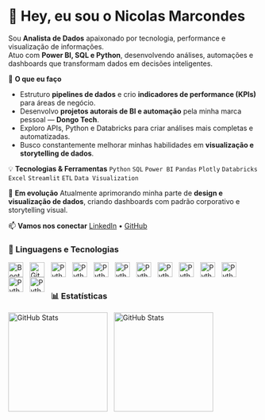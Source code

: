 # 👋 Hey, eu sou o Nicolas Marcondes

Sou **Analista de Dados** apaixonado por tecnologia, performance e visualização de informações.  
Atuo com **Power BI, SQL e Python**, desenvolvendo análises, automações e dashboards que transformam dados em decisões inteligentes.

🚀 **O que eu faço**
- Estruturo **pipelines de dados** e crio **indicadores de performance (KPIs)** para áreas de negócio.  
- Desenvolvo **projetos autorais de BI e automação** pela minha marca pessoal — **Dongo Tech**.  
- Exploro APIs, Python e Databricks para criar análises mais completas e automatizadas.  
- Busco constantemente melhorar minhas habilidades em **visualização e storytelling de dados**.

💡 **Tecnologias & Ferramentas**
`Python` `SQL` `Power BI` `Pandas` `Plotly` `Databricks` `Excel` `Streamlit` `ETL` `Data Visualization`

🌱 **Em evolução**
Atualmente aprimorando minha parte de **design e visualização de dados**, criando dashboards com padrão corporativo e storytelling visual.

📫 **Vamos nos conectar**
[LinkedIn](https://www.linkedin.com/in/marcondesnicolas/) • [GitHub](https://github.com/marcondezs)


### 🤖 Linguagens e Tecnologias

<img 
    align="left" 
    alt="Bootstrap"
    title="Bootstrap" 
    width="30px" 
    style="padding-right: 10px;" 
    src="https://cdn.jsdelivr.net/gh/devicons/devicon@latest/icons/bootstrap/bootstrap-original.svg" 
/>
<img 
    align="left" 
    alt="Git" 
    title="Git"
    width="30px" 
    style="padding-right: 10px;" 
    src="https://cdn.jsdelivr.net/gh/devicons/devicon@latest/icons/git/git-original.svg" 
/>
<img 
    align="left" 
    alt="Python" 
    title="Python"
    width="30px" 
    style="padding-right: 10px;" 
    src="https://cdn.jsdelivr.net/gh/devicons/devicon@latest/icons/python/python-original.svg" 
/>
<img 
    align="left" 
    alt="Python" 
    title="Python"
    width="30px" 
    style="padding-right: 10px;" 
    src="https://www.svgrepo.com/show/473533/anaconda.svg" 
/>
<img 
    align="left" 
    alt="Python" 
    title="Python"
    width="30px" 
    style="padding-right: 10px;" 
    src="https://www.svgrepo.com/show/353656/django.svg" 
/>
<img 
    align="left" 
    alt="Python" 
    title="Python"
    width="30px" 
    style="padding-right: 10px;" 
    src="https://www.svgrepo.com/show/331370/docker.svg" 
/>
<img 
    align="left" 
    alt="Python" 
    title="Python"
    width="30px" 
    style="padding-right: 10px;" 
    src="https://www.svgrepo.com/show/373595/firebase.svg" 
/>
<img 
    align="left" 
    alt="Python" 
    title="Python"
    width="30px" 
    style="padding-right: 10px;" 
    src="https://www.svgrepo.com/show/473742/pandas.svg" 
/>
<img 
    align="left" 
    alt="Python" 
    title="Python"
    width="30px" 
    style="padding-right: 10px;" 
    src="https://www.svgrepo.com/show/354201/postman.svg" 
/>
<img 
    align="left" 
    alt="Python" 
    title="Python"
    width="30px" 
    style="padding-right: 10px;" 
    src="https://www.svgrepo.com/show/374093/sql.svg" 
/>
<img 
    align="left" 
    alt="Python" 
    title="Python"
    width="30px" 
    style="padding-right: 10px;" 
    src="https://www.svgrepo.com/show/354420/swagger.svg" 
/>
<img 
    align="left" 
    alt="Python" 
    title="Python"
    width="30px" 
    style="padding-right: 10px;" 
    src="https://streamlit.io/images/brand/streamlit-logo-secondary-colormark-lighttext.png" 
/>
<img 
    align="left" 
    alt="Python" 
    title="Python"
    width="30px" 
    style="padding-right: 10px;" 
    src="https://www.svgrepo.com/show/452136/wordpress.svg" 
/>


<br/>
<br/>

### 📊 Estatísticas

<p>
  <img 
    align="left" 
    alt="GitHub Stats" 
    height="200" 
    style="padding-right: 10px;" 
    src="https://github-readme-stats.vercel.app/api?username=marcondezs&show_icons=true&theme=tokyonight&include_all_commits=true&locale=pt-br" 
  />

<img 
      align="left" 
      alt="GitHub Stats" 
      height="200" 
      src="https://github-readme-stats.vercel.app/api/top-langs/?username=marcondezs&theme=tokyonight&layout=compact&custom_title=Tecnologias&langs_count=10" 
  />

</p>
